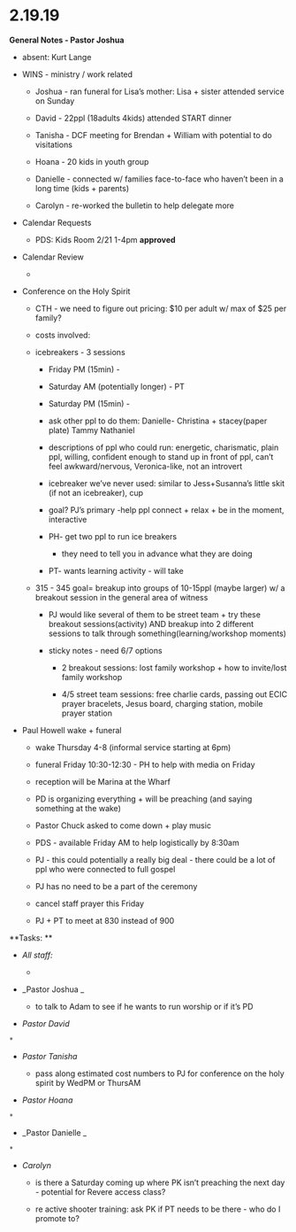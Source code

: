 #  **2.19.19**

**General Notes - Pastor Joshua**

  * absent: Kurt Lange

  * WINS - ministry / work related

    * Joshua - ran funeral for Lisa’s mother: Lisa + sister attended service on Sunday

    * David - 22ppl (18adults 4kids) attended START dinner

    * Tanisha - DCF meeting for Brendan + William with potential to do visitations

    * Hoana - 20 kids in youth group

    * Danielle - connected w/ families face-to-face who haven’t been in a long time (kids + parents)

    * Carolyn - re-worked the bulletin to help delegate more

  

  * Calendar Requests

    * PDS: Kids Room 2/21 1-4pm **approved**

  

  * Calendar Review

    *   

        

  * Conference on the Holy Spirit

    * CTH - we need to figure out pricing: $10 per adult w/ max of $25 per family?

    * costs involved: 

    * icebreakers - 3 sessions

      * Friday PM (15min) - 

      * Saturday AM (potentially longer) - PT

      * Saturday PM (15min) - 

      * ask other ppl to do them: Danielle- Christina + stacey(paper plate)   Tammy     Nathaniel

      * descriptions of ppl who could run: energetic, charismatic, plain ppl, willing, confident enough to stand up in front of ppl, can’t feel awkward/nervous, Veronica-like, not an introvert    

      * icebreaker we’ve never used: similar to Jess+Susanna’s little skit (if not an icebreaker), cup

      * goal? PJ’s primary -help ppl connect + relax + be in the moment, interactive

      * PH- get two ppl to run ice breakers

        * they need to tell you in advance what they are doing

      * PT- wants learning activity - will take 

    * 315 - 345 goal= breakup into groups of 10-15ppl (maybe larger) w/ a breakout session in the general area of witness

      * PJ would like several of them to be street team + try these breakout sessions(activity) AND breakup into 2 different sessions to talk through something(learning/workshop moments)

      * sticky notes - need 6/7 options

        * 2 breakout sessions: lost family workshop + how to invite/lost family workshop

        * 4/5 street team sessions: free charlie cards, passing out ECIC prayer bracelets, Jesus board, charging station, mobile prayer station

  

  * Paul Howell wake + funeral 

    * wake Thursday 4-8 (informal service starting at 6pm)

    * funeral Friday 10:30-12:30 - PH to help with media on Friday

    * reception will be Marina at the Wharf

    * PD is organizing everything + will be preaching (and saying something at the wake)

    * Pastor Chuck asked to come down + play music

    * PDS - available Friday AM to help logistically by 8:30am

    * PJ - this could potentially a really big deal - there could be a lot of ppl who were connected to full gospel 

    * PJ has no need to be a part of the ceremony 

    * cancel staff prayer this Friday

    * PJ + PT to meet at 830 instead of 900

  

**Tasks:  **

  * _All staff:_

    *   

  * _Pastor  Joshua _

    * to talk to Adam to see if he wants to run worship or if it’s PD

  *  _Pastor  David_

    *  

  * _Pastor Tanisha_

    * pass along estimated cost numbers to PJ for conference on the holy spirit by WedPM or ThursAM

  *  _Pastor Hoana_

    *   

  *  _Pastor  Danielle _

    *   

  * _Carolyn_

    * is there a Saturday coming up where PK isn’t preaching the next day - potential for Revere access class?

    * re active shooter training: ask PK if PT needs to be there - who do I promote to?

  

